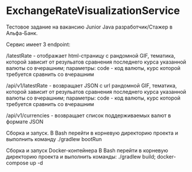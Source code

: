 # ExchangeRateVisualizationService
Тестовое задание на вакансию Junior Java разработчик/Стажер в Альфа-Банк.

Сервис имеет 3 endpoint:

  /latestRate - отображает html-страницу с рандомной GIF, тематика, которой зависит от резульатов сравнения последнего курса указанной валюты со вчерашним;
    параметры: code - код валюты, курс которой требуется сравнить со вчерашним
    
 /api/v1/latestRate - возвращает JSON с url рандомной GIF, тематика, которой зависит от резульатов сравнения последнего курса указанной валюты со вчерашним;
    параметры: code - код валюты, курс которой требуется сравнить со вчерашним
 
 /api/v1/currencies - возвращает список поддерживаемых валют в формате JSON   
   
Сборка и запуск.
  В Bash перейти в корневую директорию проекта и выполнить команду ./gradlew bootRun
 
Сборка и запуск Docker-контейнера
  В Bash перейти в корневую директорию проекта и выполнить команды: 
    ./gradlew build;
    docker-compose up -d
  
